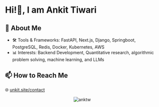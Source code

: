 # Hi!👋, I am Ankit Tiwari

## 🌱 About Me
- 🛠️ Tools & Frameworks: FastAPI, Next.js, Django, Springboot, PostgreSQL, Redis, Docker, Kubernetes, AWS
- 📊 Interests: Backend Development, Quantitative research, algorithmic problem solving, machine learning, and LLMs

## 📫 How to Reach Me
🌐 [unkit.site/contact](https://unkit.site/contact)

<p align="center"><img align="center" src="https://github-readme-stats.vercel.app/api/top-langs?username=anktw&show_icons=true&locale=en&layout=compact&theme=city_lights" alt="anktw" /></p>
